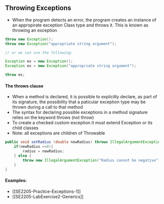 ## Throwing Exceptions
- When the program detects an error, the program creates an instance of an appropirate exception Class type and throws it. This is known as throwing an exception
```java
throw new Exception();
throw new Exception("appropriate string argument");

// or we can use the following:

Exception ex = new Exception();
Exception ex = new Exception("appropriate string argument");

throw ex;
```

#### The throws clause
- When a method is declared, it is possible to explicitly declare, as part of its signature, the possibility that a paticular exception type may be thrown during a call to that method
- The syntax for declaring possible exceptions in a method signature relies on the keyword throws (not throw)
- To create a checked custom exception it must extend Exception or its child classes
- Note: all exceptions are children of Throwable
```java
public void setRadius (double newRadius) throws IllegalArgumentException {
	if(newRadius >=0){
		radius = newRadius;
	} else {
		throw new IllegalArgumentException("Radius cannot be negative");
	}
}
```

#### Examples:
- [[SE2205-Practice-Exceptions-1]]
- [[SE2205-LabExercise2-Generics]]